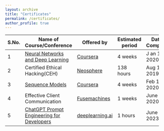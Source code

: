 ```yaml
---
layout: archive
title: "Certificates"
permalink: /certificates/
author_profile: true
---
```


|S.No.|Name of Course/Conference|Offered by|Estimated period|Date of Completion|Certificate|
|---|---|---|---|---|---|
|1|[Neural Networks and Deep Learning](https://www.coursera.org/learn/neural-networks-deep-learning)|[Coursera](https://www.coursera.org/)|4 weeks|J an 14, 2020|[View Certificate](https://www.coursera.org/account/accomplishments/certificate/CW3FA627EM2S)|
|2|Certified Ethical Hacking(CEH)|[Neosphere](https://neosphere.com.np/)|138 hours|Aug 12, 2019|[View Certificate](https://raw.githubusercontent.com/MadanBaduwal/MadanBaduwal.github.io/main/assets/Documents/Certification/Certificialethicalhacking.jpg)|
|3|[Sequence Models](https://www.coursera.org/learn/nlp-sequence-models)|[Coursera](https://www.coursera.org/)|4 weeks|Feb 15, 2020| [View Certificate](https://www.coursera.org/account/accomplishments/certificate/38G82ZYNDA4C)|
|4|Effective Client Communication|[Fusemachines](https://fusemachines.com/)|1 weeks|June 25, 2020| [View Certificate](https://raw.githubusercontent.com/MadanBaduwal/MadanBaduwal.github.io/main/assets/Documents/Certification/MadanBaduwal-ECCBatch5page-001.jpg)|
|5|[ChatGPT Prompt Engineering for Developers](https://www.deeplearning.ai/short-courses/chatgpt-prompt-engineering-for-developers/)|[deeplearning.ai](https://www.deeplearning.ai/)|1 hours|June 5, 2023| - |




